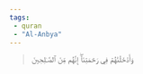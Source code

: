 ```yaml
---
tags: 
 - quran 
 - "Al-Anbya"
---
```


> وَأَدۡخَلۡنَٰهُمۡ فِي رَحۡمَتِنَآۖ إِنَّهُم مِّنَ ٱلصَّـٰلِحِينَ

